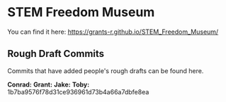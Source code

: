 # STEM Freedom Museum
You can find it here: https://grants-r.github.io/STEM_Freedom_Museum/

## Rough Draft Commits
Commits that have added people's rough drafts can be found here. 

**Conrad:**
**Grant:**
**Jake:**
**Toby:** 1b7ba9576f78d31ce936961d73b4a66a7dbfe8ea

